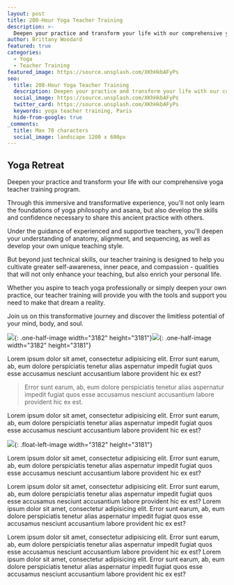 ```yaml
---
layout: post
title: 200-Hour Yoga Teacher Training
description: >-
  Deepen your practice and transform your life with our comprehensive yoga teacher training program.
author: Brittany Woodard
featured: true
categories:
  - Yoga
  - Teacher Training
featured_image: https://source.unsplash.com/XKhHkbAFyPs
seo:
  title: 200-Hour Yoga Teacher Training
  description: Deepen your practice and transform your life with our comprehensive yoga teacher training program.
  social_image: https://source.unsplash.com/XKhHkbAFyPs
  twitter_card: https://source.unsplash.com/XKhHkbAFyPs
  keywords: yoga teacher training, Paris
  hide-from-google: true
_comments:
  title: Max 70 characters
  social_image: landscape 1200 x 600px
---
```

## Yoga Retreat

Deepen your practice and transform your life with our comprehensive yoga teacher training program.

Through this immersive and transformative experience, you'll not only learn the foundations of yoga philosophy and asana, but also develop the skills and confidence necessary to share this ancient practice with others.

Under the guidance of experienced and supportive teachers, you'll deepen your understanding of anatomy, alignment, and sequencing, as well as develop your own unique teaching style.

But beyond just technical skills, our teacher training is designed to help you cultivate greater self-awareness, inner peace, and compassion - qualities that will not only enhance your teaching, but also enrich your personal life.

Whether you aspire to teach yoga professionally or simply deepen your own practice, our teacher training will provide you with the tools and support you need to make that dream a reality.

Join us on this transformative journey and discover the limitless potential of your mind, body, and soul.

![](/uploads/dee-copper-and-wild-1lbmrktx8gq-unsplash.jpg){: .one-half-image width="3182" height="3181"}![](/uploads/dee-copper-and-wild-1lbmrktx8gq-unsplash.jpg){: .one-half-image width="3182" height="3181"}

Lorem ipsum dolor sit amet, consectetur adipisicing elit. Error sunt earum, ab, eum dolore perspiciatis tenetur alias aspernatur impedit fugiat quos esse accusamus nesciunt accusantium labore provident hic ex est?

> Error sunt earum, ab, eum dolore perspiciatis tenetur alias aspernatur impedit fugiat quos esse accusamus nesciunt accusantium labore provident hic ex est.

Lorem ipsum dolor sit amet, consectetur adipisicing elit. Error sunt earum, ab, eum dolore perspiciatis tenetur alias aspernatur impedit fugiat quos esse accusamus nesciunt accusantium labore provident hic ex est?

![](/uploads/dee-copper-and-wild-1lbmrktx8gq-unsplash.jpg){: .float-left-image width="3182" height="3181"}

Lorem ipsum dolor sit amet, consectetur adipisicing elit. Error sunt earum, ab, eum dolore perspiciatis tenetur alias aspernatur impedit fugiat quos esse accusamus nesciunt accusantium labore provident hic ex est?

Lorem ipsum dolor sit amet, consectetur adipisicing elit. Error sunt earum, ab, eum dolore perspiciatis tenetur alias aspernatur impedit fugiat quos esse accusamus nesciunt accusantium labore provident hic ex est? Lorem ipsum dolor sit amet, consectetur adipisicing elit. Error sunt earum, ab, eum dolore perspiciatis tenetur alias aspernatur impedit fugiat quos esse accusamus nesciunt accusantium labore provident hic ex est?

Lorem ipsum dolor sit amet, consectetur adipisicing elit. Error sunt earum, ab, eum dolore perspiciatis tenetur alias aspernatur impedit fugiat quos esse accusamus nesciunt accusantium labore provident hic ex est? Lorem ipsum dolor sit amet, consectetur adipisicing elit. Error sunt earum, ab, eum dolore perspiciatis tenetur alias aspernatur impedit fugiat quos esse accusamus nesciunt accusantium labore provident hic ex est?